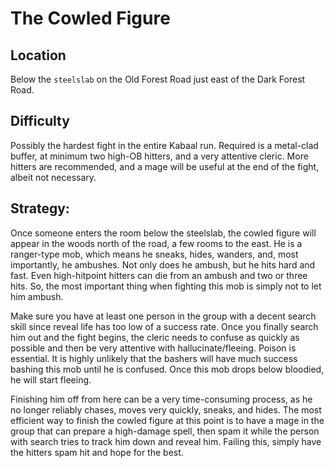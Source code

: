 # The Cowled Figure

## Location

Below the `steelslab` on the Old Forest Road just east of the Dark Forest Road.

## Difficulty

Possibly the hardest fight in the entire Kabaal run. Required is a metal-clad
buffer, at minimum two high-OB hitters, and a very attentive cleric. More
hitters are recommended, and a mage will be useful at the end of the fight,
albeit not necessary.

## Strategy:

Once someone enters the room below the steelslab, the cowled figure will appear
in the woods north of the road, a few rooms to the east. He is a ranger-type
mob, which means he sneaks, hides, wanders, and, most importantly, he ambushes.
Not only does he ambush, but he hits hard and fast. Even high-hitpoint hitters
can die from an ambush and two or three hits. So, the most important thing when
fighting this mob is simply not to let him ambush.

Make sure you have at least one person in the group with a decent search skill
since reveal life has too low of a success rate. Once you finally search him
out and the fight begins, the cleric needs to confuse as quickly as possible
and then be very attentive with hallucinate/fleeing. Poison is essential. It is
highly unlikely that the bashers will have much success bashing this mob until
he is confused. Once this mob drops below bloodied, he will start fleeing.

Finishing him off from here can be a very time-consuming process, as he no
longer reliably chases, moves very quickly, sneaks, and hides. The most
efficient way to finish the cowled figure at this point is to have a mage in
the group that can prepare a high-damage spell, then spam it while the person
with search tries to track him down and reveal him. Failing this, simply have
the hitters spam hit and hope for the best.
